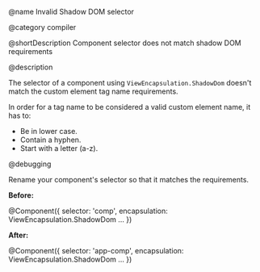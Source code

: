 @name Invalid Shadow DOM selector

@category compiler

@shortDescription Component selector does not match shadow DOM requirements

@description

The selector of a component using `ViewEncapsulation.ShadowDom` doesn't match the custom element tag name requirements.

In order for a tag name to be considered a valid custom element name, it has to:

* Be in lower case.
* Contain a hyphen.
* Start with a letter (a-z).

@debugging

Rename your component's selector so that it matches the requirements.

**Before:**

<code-example format="typescript" language="typescript">

&commat;Component({
  selector: 'comp',
  encapsulation: ViewEncapsulation.ShadowDom
  &hellip;
})

</code-example>

**After:**

<code-example format="typescript" language="typescript">

&commat;Component({
  selector: 'app-comp',
  encapsulation: ViewEncapsulation.ShadowDom
  &hellip;
})

</code-example>
